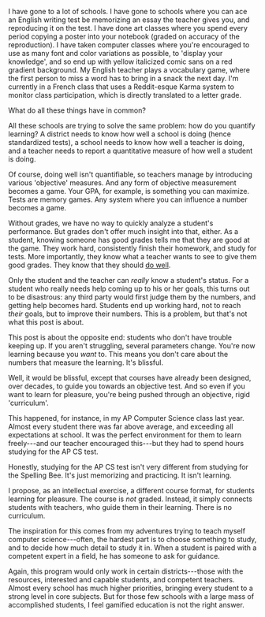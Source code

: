 I have gone to a lot of schools. I have gone to schools where you can ace an
English writing test be memorizing an essay the teacher gives you, and
reproducing it on the test. I have done art classes where you spend every
period copying a poster into your notebook (graded on accuracy of the
reproduction). I have taken computer classes where you're encouraged to use as
many font and color variations as possible, to 'display your knowledge', and so
end up with yellow italicized comic sans on a red gradient background. My
English teacher plays a vocabulary game, where the first person to miss a word
has to bring in a snack the next day. I'm currently in a French class that uses
a Reddit-esque Karma system to monitor class participation, which is directly
translated to a letter grade.

What do all these things have in common?

All these schools are trying to solve the same problem: how do you quantify
learning? A district needs to know how well a school is doing (hence
standardized tests), a school needs to know how well a teacher is doing, and a
teacher needs to report a quantitative measure of how well a student is doing.

Of course, doing well isn't quantifiable, so teachers manage by introducing
various 'objective' measures. And any form of objective measurement becomes a
game. Your GPA, for example, is something you can maximize. Tests are memory
games. Any system where you can influence a number becomes a game.

Without grades, we have no way to quickly analyze a student's performance. But
grades don't offer much insight into that, either. As a student, knowing
someone has good grades tells me that they are good at the game. They work
hard, consistently finish their homework, and study for tests. More
importantly, they know what a teacher wants to see to give them good grades.
They know that they should [do
well](http://anonymouslawyer.blogspot.com/2006/05/ive-received-number-of-e-mails-asking.html).

Only the student and the teacher can  *really* know a student's status. For a
student who really needs help coming up to his or her goals, this turns out to
be disastrous: any third party would first judge them by the numbers, and
getting help becomes hard. Students end up working hard, not to reach *their*
goals, but to improve their numbers. This is a problem, but that's not what
this post is about.

This post is about the opposite end: students who don't have trouble keeping
up. If you aren't struggling, several parameters change. You're now learning
because you *want* to. This means you don't care about the numbers that measure
the learning. It's blissful.

Well, it would be blissful, except that courses have already been designed,
over decades, to guide you towards an objective test. And so even if you want
to learn for pleasure, you're being pushed through an objective, rigid
'curriculum'.

This happened, for instance, in my AP Computer Science class last year. Almost
every student there was far above average, and exceeding all expectations at
school. It was the perfect environment for them to learn freely---and our
teacher encouraged this---but they had to spend hours studying for the AP CS
test.

Honestly, studying for the AP CS test isn't very different from studying for
the Spelling Bee. It's just memorizing and practicing. It isn't learning.

I propose, as an intellectual exercise, a different course format, for students
learning for pleasure. The course is *not* graded. Instead, it simply connects
students with teachers, who guide them in their learning. There is no
curriculum.

The inspiration for this comes from my adventures trying to teach myself
computer science---often, the hardest part is to choose something to study, and
to decide how much detail to study it in. When a student is paired with a
competent expert in a field, he has someone to ask for guidance.

Again, this program would only work in certain districts---those with the
resources, interested and capable students, and competent teachers. Almost
every school has much higher priorities, bringing every student to a strong
level in core subjects. But for those few schools with a large mass of
accomplished students, I feel gamified education is not the right answer.
